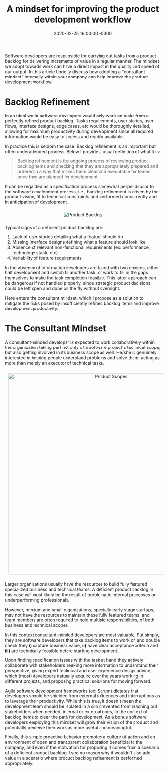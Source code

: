 ﻿---
layout: post
title: "A mindset for improving the product development workflow"
date: 2020-02-25 16:00:00 -0300
tags: collaboration
redirect_from:
  - /2020/02/the-consultant-developer
---

Software developers are responsible for carrying out tasks from a product backlog for delivering increments of value in a regular manner. The mindset we adopt towards work can have a direct impact in the quality and speed of our output. In this article I briefly discuss how adopting a "consultant mindset" internally within your company can help improve the product development workflow.

Backlog Refinement
============

In an ideal world software developers would only work on tasks from a perfectly refined product backlog. Tasks requirements, user stories, user flows, interface designs, edge cases, etc would be thoroughly detailed, allowing for maximum productivity during development since all required information would be easy to access and readily available.

In practice this is seldom the case. Backlog refinement is an important but often underattended process. Below I provide a usual definition of what it is:

> Backlog refinement is the ongoing process of reviewing product backlog items and checking that they are appropriately prepared and ordered in a way that makes them clear and executable for teams once they are planned for development

It can be regarded as a specification process somewhat perpendicular to the software development process, i.e., backlog refinement is driven by the product vision, fit to technical constraints and performed concurrently and in anticipation of development:

<p align="center">
  <img style="max-height: 380px; max-width: 100%; margin: 10px" src="{{ site.baseurl }}/images/p15/product_backlog.PNG" alt="Product Backlog"/>
  <br>
</p>

Typical signs of a deficient product backlog are:

1. Lack of user stories detailing what a feature should do
1. Missing interface designs defining what a feature should look like
1. Absence of relevant non-functional requirements (ex: performance, technology stack, etc)
1. Variability of feature requirements

In the absence of information developers are faced with two choices, either halt development and switch to another task, or work to fill in the gaps themselves to make the task completion feasible. This latter  approach can be dangerous if not handled properly, since strategic product decisions could be left open and done on the fly without oversight.

Here enters the consultant mindset, which I propose as a solution to mitigate the risks posed by insufficiently refined backlog items and improve development productivity.
 
The Consultant Mindset
============

A consultant-minded developer is expected to work collaboratively within the organization taking part not only of a software project's technical scope, but also getting involved in its business scope as well. He/she is genuinely interested in helping people understand problems and solve them, acting as more than merely an executor of technical tasks. 

<p align="center">
  <img style="width: 652px; max-width: 100%; margin: 10px" src="{{ site.baseurl }}/images/p15/product_scopes.PNG" alt="Product Scopes"/>
  <br>
</p>

Larger organizations usually have the resources to build fully featured specialized business and technical teams. A deficient product backlog in this case will most likely be the result of problematic internal processes or underperforming professionals.

However, medium and small organizations, specially early stage startups, may not have the resources to maintain these fully featured teams, and team members are often required to hold multiple responsibilities, of both business and technical scopes.

In this context consultant-minded developers are most valuable. Put simply, they are software developers that take backlog items to work on and double check they <b>i)</b> capture business value, <b>ii)</b> have clear acceptance criteria and <b>iii)</b> are technically feasible before starting development.

Upon finding specification issues with the task at hand they actively collaborate with stakeholders seeking more information to understand their perspective, giving expert technical and user experience design advice, which (most) developers naturally acquire over the years working in different projects, and proposing practical solutions for moving forward.

Agile software development frameworks (ex: Scrum) dictates that developers should be shielded from external influences and interruptions as to leverage their productivity. While this is true, it doesn't mean the development team should be isolated in a silo prevented from reaching out stakeholders when needed, internal or external ones, in the context of backlog items to clear the path for development. As a bonus software developers employing this mindset will grow their vision of the product and potentially perceive their work as more useful and meaningful.

Finally, this simple proactive behavior promotes a culture of action and an environment of open and transparent collaboration beneficial to the company, and even if the motivation for proposing it comes from a scenario of a deficient product backlog, I see no reason why it wouldn't also add value in a scenario where product backlog refinement is performed appropriately.